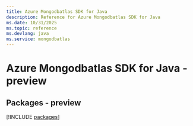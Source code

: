 ```yaml
---
title: Azure Mongodbatlas SDK for Java
description: Reference for Azure Mongodbatlas SDK for Java
ms.date: 10/31/2025
ms.topic: reference
ms.devlang: java
ms.service: mongodbatlas
---
```

# Azure Mongodbatlas SDK for Java - preview
## Packages - preview
[!INCLUDE [packages](mongodbatlas-index.md)]